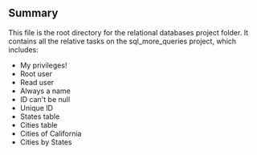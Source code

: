 ## Summary

This file is the root directory for the relational databases project folder. It contains all the relative tasks on the sql_more_queries project, which includes:

* My privileges!
* Root user
* Read user
* Always a name
* ID can't be null
* Unique ID
* States table
* Cities table
* Cities of California
* Cities by States